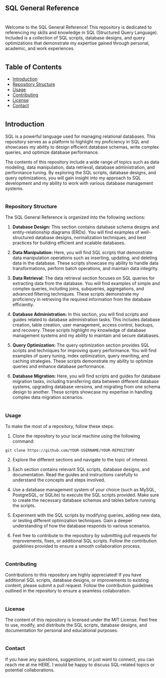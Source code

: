 
## SQL General Reference
#
Welcome to the SQL General Reference! This repository is dedicated to referencing my skills and knowledge in SQL (Structured Query Language). Included is a collection of SQL scripts, database designs, and query optimizations that demonstrate my expertise gained through personal, academic, and work experiences.
#
## Table of Contents
   - <a href="https://github.com/Char-Hunt/special-guide#Introduction">Introduction</a>
   - <a href="https://github.com/Char-Hunt/special-guide#Repository Structure">Repository Structure</a>
   - <a href="https://github.com/Char-Hunt/special-guide#Usage">Usage</a>
   - <a href="https://github.com/Char-Hunt/special-guide#Contributing">Contributing</a>
   - <a href="https://github.com/Char-Hunt/special-guide#License">License</a>
   - <a href="https://github.com/Char-Hunt/special-guide#Contact">Contact</a>
#
## Introduction

SQL is a powerful language used for managing relational databases. This repository serves as a platform to highlight my proficiency in SQL and showcases my ability to design efficient database schemas, write complex queries, and optimize database performance.

The contents of this repository include a wide range of topics such as data modeling, data manipulation, data retrieval, database administration, and performance tuning. By exploring the SQL scripts, database designs, and query optimizations, you will gain insight into my approach to SQL development and my ability to work with various database management systems.
#
### Repository Structure

The SQL General Reference is organized into the following sections:

  1. **Database Design:** This section contains database schema designs and entity-relationship diagrams (ERDs). You will find examples of well-structured database designs, normalization techniques, and best practices for building efficient and scalable databases.

  2. **Data Manipulation:** Here, you will find SQL scripts that demonstrate data manipulation operations such as inserting, updating, and deleting data in the database. These scripts showcase my ability to handle data transformations, perform batch operations, and maintain data integrity.

  3. **Data Retrieval:** The data retrieval section focuses on SQL queries for extracting data from the database. You will find examples of simple and complex queries, including joins, subqueries, aggregations, and advanced filtering techniques. These scripts demonstrate my proficiency in retrieving the required information from the database efficiently.

  4. **Database Administration:** In this section, you will find scripts and guides related to database administration tasks. This includes database creation, table creation, user management, access control, backups, and recovery. These scripts highlight my knowledge of database management systems and my ability to maintain and secure databases.

  5. **Query Optimization:** The query optimization section provides SQL scripts and techniques for improving query performance. You will find examples of query tuning, index optimization, query rewriting, and caching strategies. These scripts demonstrate my ability to optimize queries and enhance database performance.

  6. **Database Migration:** Here, you will find scripts and guides for database migration tasks, including transferring data between different database systems, upgrading database versions, and migrating from one schema design to another. These scripts showcase my expertise in handling complex data migration scenarios.
#
### Usage
To make the most of a repository, follow these steps:

  1. Clone the repository to your local machine using the following command:

    git clone https://github.com/YOUR-USERNAME/YOUR-REPOSITORY

  2. Explore the different sections and navigate to the topic of interest.

  3. Each section contains relevant SQL scripts, database designs, and documentation. Read the guides and instructions carefully to understand the concepts and steps involved.

  4. Use a database management system of your choice (such as MySQL, PostgreSQL, or SQLite) to execute the SQL scripts provided. Make sure to create the necessary database schemas and tables before running the scripts.

  5. Experiment with the SQL scripts by modifying queries, adding new data, or testing different optimization techniques. Gain a deeper understanding of how the database responds to various scenarios.

  6. Feel free to contribute to the repository by submitting pull requests for improvements, fixes, or additional SQL scripts. Follow the contribution guidelines provided to ensure a smooth collaboration process.
#
### Contributing

Contributions to this repository are highly appreciated! If you have additional SQL scripts, database designs, or improvements to existing content, please submit a pull request. Follow the contribution guidelines outlined in the repository to ensure a seamless collaboration.
#
### License

The content of this repository is licensed under the MIT License. Feel free to use, modify, and distribute the SQL scripts, database designs, and documentation for personal and educational purposes.
#
### Contact

If you have any questions, suggestions, or just want to connect, you can reach me at me HERE. I would be happy to discuss SQL-related topics or potential collaborations.
